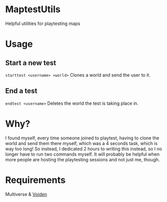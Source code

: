 # MaptestUtils
Helpful utilities for playtesting maps

# Usage
## Start a new test
`starttest <username> <world>`
Clones a world and send the user to it.
## End a test
`endtest <username>`
Deletes the world the test is taking place in.

# Why?
I found myself, every time someone joined to playtest, having to clone the world and send them there myself, which was a 4 seconds task, which is way too long! So instead, I dedicated 2 hours to writing this instead, so I no longer have to run two commands myself.
It will probably be helpful when more people are hosting the playtesting sessions and not just me, though.

# Requirements
Multiverse & [Voiden](https://github.com/teamsutekina/Voiden)
